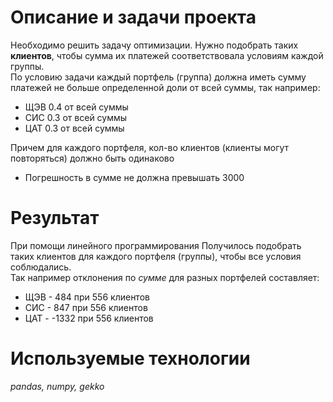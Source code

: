 # Описание и задачи проекта
Необходимо решить задачу оптимизации. Нужно подобрать таких **клиентов**, чтобы сумма их платежей соответствовала условиям каждой группы.  
По условию задачи каждый портфель (группа) должна иметь сумму платежей не больше определенной доли от всей суммы, так например:
- ЩЭВ 0.4 от всей суммы
- СИС 0.3 от всей суммы
- ЦАТ 0.3 от всей суммы  

Причем для каждого портфеля, кол-во клиентов (клиенты могут повторяться) должно быть одинаково  
* Погрешность в сумме не должна превышать 3000

# Результат
При помощи линейного программирования Получилось подобрать таких клиентов для каждого портфеля (группы), чтобы все условия соблюдались.  
Так например отклонения по *сумме* для разных портфелей составляет:
- ЩЭВ - 484 при 556 клиентов
- СИС - 847 при 556 клиентов
- ЦАТ - -1332 при 556 клиентов

# Используемые технологии
*pandas, numpy, gekko*

